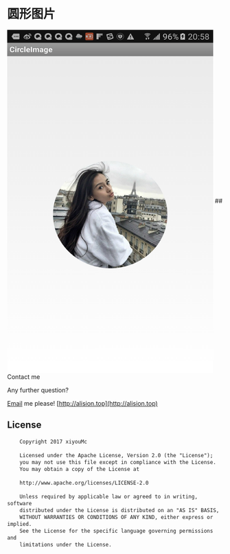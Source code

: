 # 圆形图片

 <img src="https://github.com/xiyouMc/CircleImage/blob/master/image/shortcut.png?raw=true" width = "480" height = "800" alt="图片名称" align=center />
## Contact me

Any further question?

[Email](mailto:tmac694449212@gmail.com) me please!
[http://alision.top](http://alision.top)

## License

        Copyright 2017 xiyouMc

        Licensed under the Apache License, Version 2.0 (the "License");
        you may not use this file except in compliance with the License.
        You may obtain a copy of the License at

        http://www.apache.org/licenses/LICENSE-2.0

        Unless required by applicable law or agreed to in writing, software
        distributed under the License is distributed on an "AS IS" BASIS,
        WITHOUT WARRANTIES OR CONDITIONS OF ANY KIND, either express or implied.
        See the License for the specific language governing permissions and
        limitations under the License.
